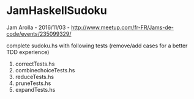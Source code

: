 # JamHaskellSudoku
Jam Arolla - 2016/11/03 - http://www.meetup.com/fr-FR/Jams-de-code/events/235099329/

complete sudoku.hs with following tests (remove/add cases for a better TDD experience)

1. correctTests.hs
2. combinechoiceTests.hs
3. reduceTests.hs
4. pruneTests.hs
5. expandTests.hs
